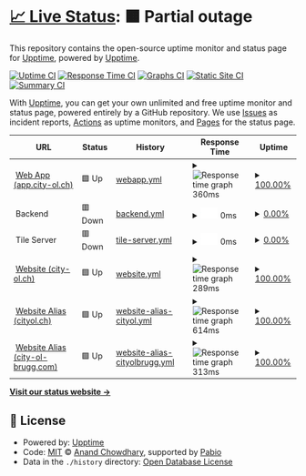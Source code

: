 # [📈 Live Status](https://status.city-ol.ch): <!--live status--> **🟧 Partial outage**

This repository contains the open-source uptime monitor and status page for [Upptime](https://upptime.js.org), powered by [Upptime](https://github.com/upptime/upptime).

[![Uptime CI](https://github.com/City-OL/upptime-status/workflows/Uptime%20CI/badge.svg)](https://github.com/City-OL/upptime-status/actions?query=workflow%3A%22Uptime+CI%22)
[![Response Time CI](https://github.com/City-OL/upptime-status/workflows/Response%20Time%20CI/badge.svg)](https://github.com/City-OL/upptime-status/actions?query=workflow%3A%22Response+Time+CI%22)
[![Graphs CI](https://github.com/City-OL/upptime-status/workflows/Graphs%20CI/badge.svg)](https://github.com/City-OL/upptime-status/actions?query=workflow%3A%22Graphs+CI%22)
[![Static Site CI](https://github.com/City-OL/upptime-status/workflows/Static%20Site%20CI/badge.svg)](https://github.com/City-OL/upptime-status/actions?query=workflow%3A%22Static+Site+CI%22)
[![Summary CI](https://github.com/City-OL/upptime-status/workflows/Summary%20CI/badge.svg)](https://github.com/City-OL/upptime-status/actions?query=workflow%3A%22Summary+CI%22)

With [Upptime](https://upptime.js.org), you can get your own unlimited and free uptime monitor and status page, powered entirely by a GitHub repository. We use [Issues](https://github.com/upptime/upptime/issues) as incident reports, [Actions](https://github.com/City-OL/upptime-status/actions) as uptime monitors, and [Pages](https://status.city-ol.ch) for the status page.

<!--start: status pages-->
<!-- This summary is generated by Upptime (https://github.com/upptime/upptime) -->
<!-- Do not edit this manually, your changes will be overwritten -->
<!-- prettier-ignore -->
| URL | Status | History | Response Time | Uptime |
| --- | ------ | ------- | ------------- | ------ |
| <img alt="" src="https://icons.duckduckgo.com/ip3/app.city-ol.ch.ico" height="13"> [Web App (app.city-ol.ch)](https://app.city-ol.ch) | 🟩 Up | [webapp.yml](https://github.com/City-OL/upptime-status/commits/HEAD/history/webapp.yml) | <details><summary><img alt="Response time graph" src="./graphs/webapp/response-time-week.png" height="20"> 360ms</summary><br><a href="https://status.city-ol.ch/history/webapp"><img alt="Response time 360" src="https://img.shields.io/endpoint?url=https%3A%2F%2Fraw.githubusercontent.com%2FCity-OL%2Fupptime-status%2FHEAD%2Fapi%2Fwebapp%2Fresponse-time.json"></a><br><a href="https://status.city-ol.ch/history/webapp"><img alt="24-hour response time 421" src="https://img.shields.io/endpoint?url=https%3A%2F%2Fraw.githubusercontent.com%2FCity-OL%2Fupptime-status%2FHEAD%2Fapi%2Fwebapp%2Fresponse-time-day.json"></a><br><a href="https://status.city-ol.ch/history/webapp"><img alt="7-day response time 360" src="https://img.shields.io/endpoint?url=https%3A%2F%2Fraw.githubusercontent.com%2FCity-OL%2Fupptime-status%2FHEAD%2Fapi%2Fwebapp%2Fresponse-time-week.json"></a><br><a href="https://status.city-ol.ch/history/webapp"><img alt="30-day response time 360" src="https://img.shields.io/endpoint?url=https%3A%2F%2Fraw.githubusercontent.com%2FCity-OL%2Fupptime-status%2FHEAD%2Fapi%2Fwebapp%2Fresponse-time-month.json"></a><br><a href="https://status.city-ol.ch/history/webapp"><img alt="1-year response time 360" src="https://img.shields.io/endpoint?url=https%3A%2F%2Fraw.githubusercontent.com%2FCity-OL%2Fupptime-status%2FHEAD%2Fapi%2Fwebapp%2Fresponse-time-year.json"></a></details> | <details><summary><a href="https://status.city-ol.ch/history/webapp">100.00%</a></summary><a href="https://status.city-ol.ch/history/webapp"><img alt="All-time uptime 100.00%" src="https://img.shields.io/endpoint?url=https%3A%2F%2Fraw.githubusercontent.com%2FCity-OL%2Fupptime-status%2FHEAD%2Fapi%2Fwebapp%2Fuptime.json"></a><br><a href="https://status.city-ol.ch/history/webapp"><img alt="24-hour uptime 100.00%" src="https://img.shields.io/endpoint?url=https%3A%2F%2Fraw.githubusercontent.com%2FCity-OL%2Fupptime-status%2FHEAD%2Fapi%2Fwebapp%2Fuptime-day.json"></a><br><a href="https://status.city-ol.ch/history/webapp"><img alt="7-day uptime 100.00%" src="https://img.shields.io/endpoint?url=https%3A%2F%2Fraw.githubusercontent.com%2FCity-OL%2Fupptime-status%2FHEAD%2Fapi%2Fwebapp%2Fuptime-week.json"></a><br><a href="https://status.city-ol.ch/history/webapp"><img alt="30-day uptime 100.00%" src="https://img.shields.io/endpoint?url=https%3A%2F%2Fraw.githubusercontent.com%2FCity-OL%2Fupptime-status%2FHEAD%2Fapi%2Fwebapp%2Fuptime-month.json"></a><br><a href="https://status.city-ol.ch/history/webapp"><img alt="1-year uptime 100.00%" src="https://img.shields.io/endpoint?url=https%3A%2F%2Fraw.githubusercontent.com%2FCity-OL%2Fupptime-status%2FHEAD%2Fapi%2Fwebapp%2Fuptime-year.json"></a></details>
| <img alt="" src="https://status.city-ol.ch/favicon.png" height="13"> Backend | 🟥 Down | [backend.yml](https://github.com/City-OL/upptime-status/commits/HEAD/history/backend.yml) | <details><summary><img alt="Response time graph" src="./graphs/backend/response-time-week.png" height="20"> 0ms</summary><br><a href="https://status.city-ol.ch/history/backend"><img alt="Response time 0" src="https://img.shields.io/endpoint?url=https%3A%2F%2Fraw.githubusercontent.com%2FCity-OL%2Fupptime-status%2FHEAD%2Fapi%2Fbackend%2Fresponse-time.json"></a><br><a href="https://status.city-ol.ch/history/backend"><img alt="24-hour response time 0" src="https://img.shields.io/endpoint?url=https%3A%2F%2Fraw.githubusercontent.com%2FCity-OL%2Fupptime-status%2FHEAD%2Fapi%2Fbackend%2Fresponse-time-day.json"></a><br><a href="https://status.city-ol.ch/history/backend"><img alt="7-day response time 0" src="https://img.shields.io/endpoint?url=https%3A%2F%2Fraw.githubusercontent.com%2FCity-OL%2Fupptime-status%2FHEAD%2Fapi%2Fbackend%2Fresponse-time-week.json"></a><br><a href="https://status.city-ol.ch/history/backend"><img alt="30-day response time 0" src="https://img.shields.io/endpoint?url=https%3A%2F%2Fraw.githubusercontent.com%2FCity-OL%2Fupptime-status%2FHEAD%2Fapi%2Fbackend%2Fresponse-time-month.json"></a><br><a href="https://status.city-ol.ch/history/backend"><img alt="1-year response time 0" src="https://img.shields.io/endpoint?url=https%3A%2F%2Fraw.githubusercontent.com%2FCity-OL%2Fupptime-status%2FHEAD%2Fapi%2Fbackend%2Fresponse-time-year.json"></a></details> | <details><summary><a href="https://status.city-ol.ch/history/backend">0.00%</a></summary><a href="https://status.city-ol.ch/history/backend"><img alt="All-time uptime 0.00%" src="https://img.shields.io/endpoint?url=https%3A%2F%2Fraw.githubusercontent.com%2FCity-OL%2Fupptime-status%2FHEAD%2Fapi%2Fbackend%2Fuptime.json"></a><br><a href="https://status.city-ol.ch/history/backend"><img alt="24-hour uptime 0.00%" src="https://img.shields.io/endpoint?url=https%3A%2F%2Fraw.githubusercontent.com%2FCity-OL%2Fupptime-status%2FHEAD%2Fapi%2Fbackend%2Fuptime-day.json"></a><br><a href="https://status.city-ol.ch/history/backend"><img alt="7-day uptime 0.00%" src="https://img.shields.io/endpoint?url=https%3A%2F%2Fraw.githubusercontent.com%2FCity-OL%2Fupptime-status%2FHEAD%2Fapi%2Fbackend%2Fuptime-week.json"></a><br><a href="https://status.city-ol.ch/history/backend"><img alt="30-day uptime 0.00%" src="https://img.shields.io/endpoint?url=https%3A%2F%2Fraw.githubusercontent.com%2FCity-OL%2Fupptime-status%2FHEAD%2Fapi%2Fbackend%2Fuptime-month.json"></a><br><a href="https://status.city-ol.ch/history/backend"><img alt="1-year uptime 0.00%" src="https://img.shields.io/endpoint?url=https%3A%2F%2Fraw.githubusercontent.com%2FCity-OL%2Fupptime-status%2FHEAD%2Fapi%2Fbackend%2Fuptime-year.json"></a></details>
| <img alt="" src="https://status.city-ol.ch/favicon.png" height="13"> Tile Server | 🟥 Down | [tile-server.yml](https://github.com/City-OL/upptime-status/commits/HEAD/history/tile-server.yml) | <details><summary><img alt="Response time graph" src="./graphs/tile-server/response-time-week.png" height="20"> 0ms</summary><br><a href="https://status.city-ol.ch/history/tile-server"><img alt="Response time 0" src="https://img.shields.io/endpoint?url=https%3A%2F%2Fraw.githubusercontent.com%2FCity-OL%2Fupptime-status%2FHEAD%2Fapi%2Ftile-server%2Fresponse-time.json"></a><br><a href="https://status.city-ol.ch/history/tile-server"><img alt="24-hour response time 0" src="https://img.shields.io/endpoint?url=https%3A%2F%2Fraw.githubusercontent.com%2FCity-OL%2Fupptime-status%2FHEAD%2Fapi%2Ftile-server%2Fresponse-time-day.json"></a><br><a href="https://status.city-ol.ch/history/tile-server"><img alt="7-day response time 0" src="https://img.shields.io/endpoint?url=https%3A%2F%2Fraw.githubusercontent.com%2FCity-OL%2Fupptime-status%2FHEAD%2Fapi%2Ftile-server%2Fresponse-time-week.json"></a><br><a href="https://status.city-ol.ch/history/tile-server"><img alt="30-day response time 0" src="https://img.shields.io/endpoint?url=https%3A%2F%2Fraw.githubusercontent.com%2FCity-OL%2Fupptime-status%2FHEAD%2Fapi%2Ftile-server%2Fresponse-time-month.json"></a><br><a href="https://status.city-ol.ch/history/tile-server"><img alt="1-year response time 0" src="https://img.shields.io/endpoint?url=https%3A%2F%2Fraw.githubusercontent.com%2FCity-OL%2Fupptime-status%2FHEAD%2Fapi%2Ftile-server%2Fresponse-time-year.json"></a></details> | <details><summary><a href="https://status.city-ol.ch/history/tile-server">0.00%</a></summary><a href="https://status.city-ol.ch/history/tile-server"><img alt="All-time uptime 0.00%" src="https://img.shields.io/endpoint?url=https%3A%2F%2Fraw.githubusercontent.com%2FCity-OL%2Fupptime-status%2FHEAD%2Fapi%2Ftile-server%2Fuptime.json"></a><br><a href="https://status.city-ol.ch/history/tile-server"><img alt="24-hour uptime 0.00%" src="https://img.shields.io/endpoint?url=https%3A%2F%2Fraw.githubusercontent.com%2FCity-OL%2Fupptime-status%2FHEAD%2Fapi%2Ftile-server%2Fuptime-day.json"></a><br><a href="https://status.city-ol.ch/history/tile-server"><img alt="7-day uptime 0.00%" src="https://img.shields.io/endpoint?url=https%3A%2F%2Fraw.githubusercontent.com%2FCity-OL%2Fupptime-status%2FHEAD%2Fapi%2Ftile-server%2Fuptime-week.json"></a><br><a href="https://status.city-ol.ch/history/tile-server"><img alt="30-day uptime 0.00%" src="https://img.shields.io/endpoint?url=https%3A%2F%2Fraw.githubusercontent.com%2FCity-OL%2Fupptime-status%2FHEAD%2Fapi%2Ftile-server%2Fuptime-month.json"></a><br><a href="https://status.city-ol.ch/history/tile-server"><img alt="1-year uptime 0.00%" src="https://img.shields.io/endpoint?url=https%3A%2F%2Fraw.githubusercontent.com%2FCity-OL%2Fupptime-status%2FHEAD%2Fapi%2Ftile-server%2Fuptime-year.json"></a></details>
| <img alt="" src="https://icons.duckduckgo.com/ip3/city-ol.ch.ico" height="13"> [Website (city-ol.ch)](https://city-ol.ch/) | 🟩 Up | [website.yml](https://github.com/City-OL/upptime-status/commits/HEAD/history/website.yml) | <details><summary><img alt="Response time graph" src="./graphs/website/response-time-week.png" height="20"> 289ms</summary><br><a href="https://status.city-ol.ch/history/website"><img alt="Response time 289" src="https://img.shields.io/endpoint?url=https%3A%2F%2Fraw.githubusercontent.com%2FCity-OL%2Fupptime-status%2FHEAD%2Fapi%2Fwebsite%2Fresponse-time.json"></a><br><a href="https://status.city-ol.ch/history/website"><img alt="24-hour response time 364" src="https://img.shields.io/endpoint?url=https%3A%2F%2Fraw.githubusercontent.com%2FCity-OL%2Fupptime-status%2FHEAD%2Fapi%2Fwebsite%2Fresponse-time-day.json"></a><br><a href="https://status.city-ol.ch/history/website"><img alt="7-day response time 289" src="https://img.shields.io/endpoint?url=https%3A%2F%2Fraw.githubusercontent.com%2FCity-OL%2Fupptime-status%2FHEAD%2Fapi%2Fwebsite%2Fresponse-time-week.json"></a><br><a href="https://status.city-ol.ch/history/website"><img alt="30-day response time 289" src="https://img.shields.io/endpoint?url=https%3A%2F%2Fraw.githubusercontent.com%2FCity-OL%2Fupptime-status%2FHEAD%2Fapi%2Fwebsite%2Fresponse-time-month.json"></a><br><a href="https://status.city-ol.ch/history/website"><img alt="1-year response time 289" src="https://img.shields.io/endpoint?url=https%3A%2F%2Fraw.githubusercontent.com%2FCity-OL%2Fupptime-status%2FHEAD%2Fapi%2Fwebsite%2Fresponse-time-year.json"></a></details> | <details><summary><a href="https://status.city-ol.ch/history/website">100.00%</a></summary><a href="https://status.city-ol.ch/history/website"><img alt="All-time uptime 100.00%" src="https://img.shields.io/endpoint?url=https%3A%2F%2Fraw.githubusercontent.com%2FCity-OL%2Fupptime-status%2FHEAD%2Fapi%2Fwebsite%2Fuptime.json"></a><br><a href="https://status.city-ol.ch/history/website"><img alt="24-hour uptime 100.00%" src="https://img.shields.io/endpoint?url=https%3A%2F%2Fraw.githubusercontent.com%2FCity-OL%2Fupptime-status%2FHEAD%2Fapi%2Fwebsite%2Fuptime-day.json"></a><br><a href="https://status.city-ol.ch/history/website"><img alt="7-day uptime 100.00%" src="https://img.shields.io/endpoint?url=https%3A%2F%2Fraw.githubusercontent.com%2FCity-OL%2Fupptime-status%2FHEAD%2Fapi%2Fwebsite%2Fuptime-week.json"></a><br><a href="https://status.city-ol.ch/history/website"><img alt="30-day uptime 100.00%" src="https://img.shields.io/endpoint?url=https%3A%2F%2Fraw.githubusercontent.com%2FCity-OL%2Fupptime-status%2FHEAD%2Fapi%2Fwebsite%2Fuptime-month.json"></a><br><a href="https://status.city-ol.ch/history/website"><img alt="1-year uptime 100.00%" src="https://img.shields.io/endpoint?url=https%3A%2F%2Fraw.githubusercontent.com%2FCity-OL%2Fupptime-status%2FHEAD%2Fapi%2Fwebsite%2Fuptime-year.json"></a></details>
| <img alt="" src="https://icons.duckduckgo.com/ip3/cityol.ch.ico" height="13"> [Website Alias (cityol.ch)](https://cityol.ch) | 🟩 Up | [website-alias-cityol.yml](https://github.com/City-OL/upptime-status/commits/HEAD/history/website-alias-cityol.yml) | <details><summary><img alt="Response time graph" src="./graphs/website-alias-cityol/response-time-week.png" height="20"> 614ms</summary><br><a href="https://status.city-ol.ch/history/website-alias-cityol"><img alt="Response time 614" src="https://img.shields.io/endpoint?url=https%3A%2F%2Fraw.githubusercontent.com%2FCity-OL%2Fupptime-status%2FHEAD%2Fapi%2Fwebsite-alias-cityol%2Fresponse-time.json"></a><br><a href="https://status.city-ol.ch/history/website-alias-cityol"><img alt="24-hour response time 957" src="https://img.shields.io/endpoint?url=https%3A%2F%2Fraw.githubusercontent.com%2FCity-OL%2Fupptime-status%2FHEAD%2Fapi%2Fwebsite-alias-cityol%2Fresponse-time-day.json"></a><br><a href="https://status.city-ol.ch/history/website-alias-cityol"><img alt="7-day response time 614" src="https://img.shields.io/endpoint?url=https%3A%2F%2Fraw.githubusercontent.com%2FCity-OL%2Fupptime-status%2FHEAD%2Fapi%2Fwebsite-alias-cityol%2Fresponse-time-week.json"></a><br><a href="https://status.city-ol.ch/history/website-alias-cityol"><img alt="30-day response time 614" src="https://img.shields.io/endpoint?url=https%3A%2F%2Fraw.githubusercontent.com%2FCity-OL%2Fupptime-status%2FHEAD%2Fapi%2Fwebsite-alias-cityol%2Fresponse-time-month.json"></a><br><a href="https://status.city-ol.ch/history/website-alias-cityol"><img alt="1-year response time 614" src="https://img.shields.io/endpoint?url=https%3A%2F%2Fraw.githubusercontent.com%2FCity-OL%2Fupptime-status%2FHEAD%2Fapi%2Fwebsite-alias-cityol%2Fresponse-time-year.json"></a></details> | <details><summary><a href="https://status.city-ol.ch/history/website-alias-cityol">100.00%</a></summary><a href="https://status.city-ol.ch/history/website-alias-cityol"><img alt="All-time uptime 100.00%" src="https://img.shields.io/endpoint?url=https%3A%2F%2Fraw.githubusercontent.com%2FCity-OL%2Fupptime-status%2FHEAD%2Fapi%2Fwebsite-alias-cityol%2Fuptime.json"></a><br><a href="https://status.city-ol.ch/history/website-alias-cityol"><img alt="24-hour uptime 100.00%" src="https://img.shields.io/endpoint?url=https%3A%2F%2Fraw.githubusercontent.com%2FCity-OL%2Fupptime-status%2FHEAD%2Fapi%2Fwebsite-alias-cityol%2Fuptime-day.json"></a><br><a href="https://status.city-ol.ch/history/website-alias-cityol"><img alt="7-day uptime 100.00%" src="https://img.shields.io/endpoint?url=https%3A%2F%2Fraw.githubusercontent.com%2FCity-OL%2Fupptime-status%2FHEAD%2Fapi%2Fwebsite-alias-cityol%2Fuptime-week.json"></a><br><a href="https://status.city-ol.ch/history/website-alias-cityol"><img alt="30-day uptime 100.00%" src="https://img.shields.io/endpoint?url=https%3A%2F%2Fraw.githubusercontent.com%2FCity-OL%2Fupptime-status%2FHEAD%2Fapi%2Fwebsite-alias-cityol%2Fuptime-month.json"></a><br><a href="https://status.city-ol.ch/history/website-alias-cityol"><img alt="1-year uptime 100.00%" src="https://img.shields.io/endpoint?url=https%3A%2F%2Fraw.githubusercontent.com%2FCity-OL%2Fupptime-status%2FHEAD%2Fapi%2Fwebsite-alias-cityol%2Fuptime-year.json"></a></details>
| <img alt="" src="https://icons.duckduckgo.com/ip3/city-ol-brugg.com.ico" height="13"> [Website Alias (city-ol-brugg.com)](https://city-ol-brugg.com) | 🟩 Up | [website-alias-cityolbrugg.yml](https://github.com/City-OL/upptime-status/commits/HEAD/history/website-alias-cityolbrugg.yml) | <details><summary><img alt="Response time graph" src="./graphs/website-alias-cityolbrugg/response-time-week.png" height="20"> 313ms</summary><br><a href="https://status.city-ol.ch/history/website-alias-cityolbrugg"><img alt="Response time 313" src="https://img.shields.io/endpoint?url=https%3A%2F%2Fraw.githubusercontent.com%2FCity-OL%2Fupptime-status%2FHEAD%2Fapi%2Fwebsite-alias-cityolbrugg%2Fresponse-time.json"></a><br><a href="https://status.city-ol.ch/history/website-alias-cityolbrugg"><img alt="24-hour response time 301" src="https://img.shields.io/endpoint?url=https%3A%2F%2Fraw.githubusercontent.com%2FCity-OL%2Fupptime-status%2FHEAD%2Fapi%2Fwebsite-alias-cityolbrugg%2Fresponse-time-day.json"></a><br><a href="https://status.city-ol.ch/history/website-alias-cityolbrugg"><img alt="7-day response time 313" src="https://img.shields.io/endpoint?url=https%3A%2F%2Fraw.githubusercontent.com%2FCity-OL%2Fupptime-status%2FHEAD%2Fapi%2Fwebsite-alias-cityolbrugg%2Fresponse-time-week.json"></a><br><a href="https://status.city-ol.ch/history/website-alias-cityolbrugg"><img alt="30-day response time 313" src="https://img.shields.io/endpoint?url=https%3A%2F%2Fraw.githubusercontent.com%2FCity-OL%2Fupptime-status%2FHEAD%2Fapi%2Fwebsite-alias-cityolbrugg%2Fresponse-time-month.json"></a><br><a href="https://status.city-ol.ch/history/website-alias-cityolbrugg"><img alt="1-year response time 313" src="https://img.shields.io/endpoint?url=https%3A%2F%2Fraw.githubusercontent.com%2FCity-OL%2Fupptime-status%2FHEAD%2Fapi%2Fwebsite-alias-cityolbrugg%2Fresponse-time-year.json"></a></details> | <details><summary><a href="https://status.city-ol.ch/history/website-alias-cityolbrugg">100.00%</a></summary><a href="https://status.city-ol.ch/history/website-alias-cityolbrugg"><img alt="All-time uptime 100.00%" src="https://img.shields.io/endpoint?url=https%3A%2F%2Fraw.githubusercontent.com%2FCity-OL%2Fupptime-status%2FHEAD%2Fapi%2Fwebsite-alias-cityolbrugg%2Fuptime.json"></a><br><a href="https://status.city-ol.ch/history/website-alias-cityolbrugg"><img alt="24-hour uptime 100.00%" src="https://img.shields.io/endpoint?url=https%3A%2F%2Fraw.githubusercontent.com%2FCity-OL%2Fupptime-status%2FHEAD%2Fapi%2Fwebsite-alias-cityolbrugg%2Fuptime-day.json"></a><br><a href="https://status.city-ol.ch/history/website-alias-cityolbrugg"><img alt="7-day uptime 100.00%" src="https://img.shields.io/endpoint?url=https%3A%2F%2Fraw.githubusercontent.com%2FCity-OL%2Fupptime-status%2FHEAD%2Fapi%2Fwebsite-alias-cityolbrugg%2Fuptime-week.json"></a><br><a href="https://status.city-ol.ch/history/website-alias-cityolbrugg"><img alt="30-day uptime 100.00%" src="https://img.shields.io/endpoint?url=https%3A%2F%2Fraw.githubusercontent.com%2FCity-OL%2Fupptime-status%2FHEAD%2Fapi%2Fwebsite-alias-cityolbrugg%2Fuptime-month.json"></a><br><a href="https://status.city-ol.ch/history/website-alias-cityolbrugg"><img alt="1-year uptime 100.00%" src="https://img.shields.io/endpoint?url=https%3A%2F%2Fraw.githubusercontent.com%2FCity-OL%2Fupptime-status%2FHEAD%2Fapi%2Fwebsite-alias-cityolbrugg%2Fuptime-year.json"></a></details>

<!--end: status pages-->

[**Visit our status website →**](https://status.city-ol.ch)

## 📄 License

- Powered by: [Upptime](https://github.com/upptime/upptime)
- Code: [MIT](./LICENSE) © [Anand Chowdhary](https://anandchowdhary.com), supported by [Pabio](https://pabio.com)
- Data in the `./history` directory: [Open Database License](https://opendatacommons.org/licenses/odbl/1-0/)
